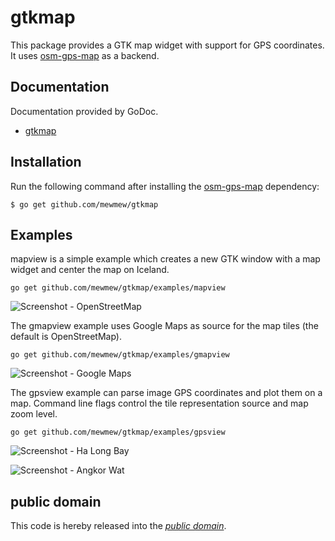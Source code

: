 gtkmap
======

This package provides a GTK map widget with support for GPS coordinates. It uses
[osm-gps-map][] as a backend.

[osm-gps-map]: http://nzjrs.github.com/osm-gps-map/

Documentation
-------------

Documentation provided by GoDoc.

   - [gtkmap][]

[gtkmap]: http://godoc.org/github.com/mewmew/gtkmap

Installation
------------

Run the following command after installing the [osm-gps-map] dependency:

	$ go get github.com/mewmew/gtkmap

Examples
--------

mapview is a simple example which creates a new GTK window with a map widget and
center the map on Iceland.

    go get github.com/mewmew/gtkmap/examples/mapview

![Screenshot - OpenStreetMap](https://github.com/mewmew/gtkmap/blob/master/examples/mapview/mapview.png?raw=true)

The gmapview example uses Google Maps as source for the map tiles (the default
is OpenStreetMap).

    go get github.com/mewmew/gtkmap/examples/gmapview

![Screenshot - Google Maps](https://github.com/mewmew/gtkmap/blob/master/examples/gmapview/gmapview.png?raw=true)

The gpsview example can parse image GPS coordinates and plot them on a map.
Command line flags control the tile representation source and map zoom level.

    go get github.com/mewmew/gtkmap/examples/gpsview

![Screenshot - Ha Long Bay](https://github.com/mewmew/gtkmap/blob/master/examples/gpsview/gpsview1.png?raw=true)

![Screenshot - Angkor Wat](https://github.com/mewmew/gtkmap/blob/master/examples/gpsview/gpsview2.png?raw=true)

public domain
-------------

This code is hereby released into the *[public domain][]*.

[public domain]: https://creativecommons.org/publicdomain/zero/1.0/
